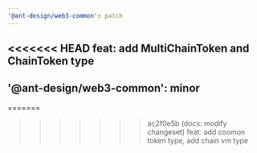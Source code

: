 ```yaml
---
'@ant-design/web3-common': patch
---
```


<<<<<<< HEAD
feat: add MultiChainToken and ChainToken type
---
'@ant-design/web3-common': minor
---

=======
>>>>>>> ac2f0e5b (docs: modify changeset)
feat: add coomon token type, add chain vm type
